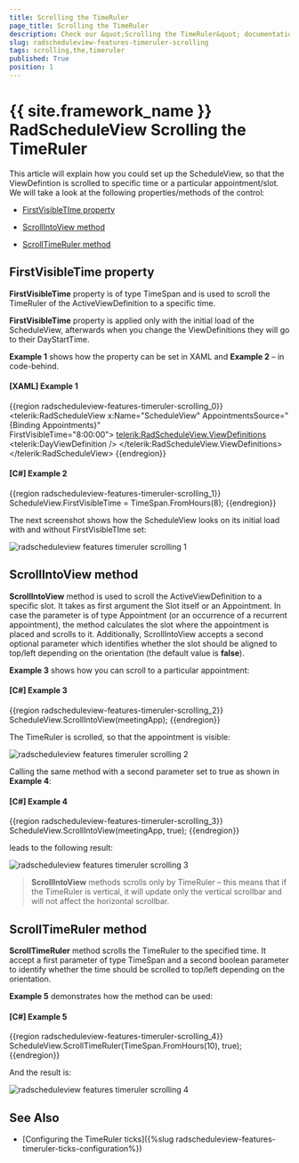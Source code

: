 ```yaml
---
title: Scrolling the TimeRuler
page_title: Scrolling the TimeRuler
description: Check our &quot;Scrolling the TimeRuler&quot; documentation article for the RadScheduleView {{ site.framework_name }} control.
slug: radscheduleview-features-timeruler-scrolling
tags: scrolling,the,timeruler
published: True
position: 1
---
```


# {{ site.framework_name }} RadScheduleView Scrolling the TimeRuler

This article will explain how you could set up the ScheduleView, so that the ViewDefintion is scrolled to specific time or a particular appointment/slot.  We will take a look at the following properties/methods of the control:

* [FirstVisibleTIme property](#firstvisibletime-property)

* [ScrollIntoView method](#scrollintoview-method)

* [ScrollTimeRuler method](#scrolltimeruler-method)         

## FirstVisibleTime property

__FirstVisibleTime__ property is of type TimeSpan and is used to scroll the TimeRuler of the ActiveViewDefinition to a specific time. 

__FirstVisibleTime__ property is applied only with the initial load of the ScheduleView, afterwards when you change the ViewDefinitions they will go to their DayStartTime.

__Example 1__ shows how the property can be set in XAML and __Example 2__ – in code-behind.

#### __[XAML] Example 1__

{{region radscheduleview-features-timeruler-scrolling_0}}
	<telerik:RadScheduleView x:Name="ScheduleView"
	    AppointmentsSource="{Binding Appointments}"                                  
	                         FirstVisibleTime="8:00:00">
	     <telerik:RadScheduleView.ViewDefinitions>
	          <telerik:DayViewDefinition />
	     </telerik:RadScheduleView.ViewDefinitions>
	</telerik:RadScheduleView>
{{endregion}}

#### __[C#] Example 2__

{{region radscheduleview-features-timeruler-scrolling_1}}
	ScheduleView.FirstVisibleTime = TimeSpan.FromHours(8);
{{endregion}}

The next screenshot shows how the ScheduleView looks on its initial load with and without FirstVisibleTIme set:

![radscheduleview features timeruler scrolling 1](images/radscheduleview_features_timeruler_scrolling_1.png)

## ScrollIntoView method

__ScrollIntoView__ method is used to scroll the ActiveViewDefinition to a specific slot. It takes as first argument the Slot itself or an Appointment. In case the parameter is of type Appointment (or an occurrence of a recurrent appointment), the method calculates the slot where the appointment is placed and scrolls to it. Additionally, ScrollIntoView accepts a second optional parameter which identifies whether the slot should be aligned to top/left depending on the orientation (the default value is __false__).        

__Example 3__ shows how you can scroll to a particular appointment:

#### __[C#] Example 3__

{{region radscheduleview-features-timeruler-scrolling_2}}
	ScheduleView.ScrollIntoView(meetingApp);
{{endregion}}

The TimeRuler is scrolled, so that the appointment is visible:

![radscheduleview features timeruler scrolling 2](images/radscheduleview_features_timeruler_scrolling_2.png)

Calling the same method with a second parameter set to true as shown in __Example 4__:

#### __[C#] Example 4__

{{region radscheduleview-features-timeruler-scrolling_3}}
	ScheduleView.ScrollIntoView(meetingApp, true);
{{endregion}}

leads to the following result:

![radscheduleview features timeruler scrolling 3](images/radscheduleview_features_timeruler_scrolling_3.png)

>__ScrollIntoView__ methods scrolls only by TimeRuler – this means that if the TimeRuler is vertical, it will update only the vertical scrollbar and will not affect the horizontal scrollbar.

## ScrollTimeRuler method

__ScrollTimeRuler__ method scrolls the TimeRuler to the specified time. It accept a first parameter of type TimeSpan and a second boolean parameter to identify whether the time should be scrolled to top/left depending on the orientation.

__Example 5__ demonstrates how the method can be used:

#### __[C#] Example 5__

{{region radscheduleview-features-timeruler-scrolling_4}}
	ScheduleView.ScrollTimeRuler(TimeSpan.FromHours(10), true);
{{endregion}}

And the result is:

![radscheduleview features timeruler scrolling 4](images/radscheduleview_features_timeruler_scrolling_4.png)

## See Also

 * [Configuring the TimeRuler ticks]({%slug radscheduleview-features-timeruler-ticks-configuration%})
